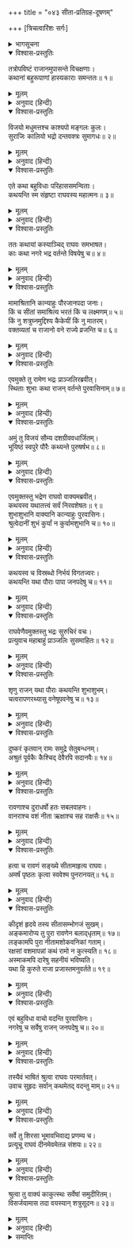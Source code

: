 +++
title = "०४३ सीता-प्रतिग्रह-दूषणम्"

+++
[त्रिचत्वारिंशः सर्गः]



<details><summary>भागसूचना</summary>

43. भद्रका पुरवासियोंके मुखसे सीताके विषयमें सुनी हुई अशुभ चर्चासे श्रीरामको अवगत कराना
</details>

<details open><summary>विश्वास-प्रस्तुतिः</summary>

तत्रोपविष्टं राजानमुपासन्ते विचक्षणाः।  
कथानां बहुरूपाणां हास्यकाराः समन्ततः॥ १॥
</details>

<details><summary>मूलम्</summary>

तत्रोपविष्टं राजानमुपासन्ते विचक्षणाः।  
कथानां बहुरूपाणां हास्यकाराः समन्ततः॥ १॥
</details>

<details><summary>अनुवाद (हिन्दी)</summary>

वहाँ बैठे हुए महाराज श्रीरामके पास अनेक प्रकारकी कथाएँ कहनेमें कुशल हास्यविनोद करनेवाले सखा सब ओरसे आकर बैठते थे॥ १॥
</details>

<details open><summary>विश्वास-प्रस्तुतिः</summary>

विजयो मधुमत्तश्च काश्यपो मङ्गलः कुलः।  
सुराजिः कालियो भद्रो दन्तवक्त्रः सुमागधः॥ २॥
</details>

<details><summary>मूलम्</summary>

विजयो मधुमत्तश्च काश्यपो मङ्गलः कुलः।  
सुराजिः कालियो भद्रो दन्तवक्त्रः सुमागधः॥ २॥
</details>

<details><summary>अनुवाद (हिन्दी)</summary>

उन सखाओंके नाम इस प्रकार हैं—विजय, मधुमत्त, काश्यप, मङ्गल, कुल, सुराजि, कालिय, भद्र, दन्तवक्त्र और सुमागध॥ २॥
</details>

<details open><summary>विश्वास-प्रस्तुतिः</summary>

एते कथा बहुविधाः परिहाससमन्विताः।  
कथयन्ति स्म संहृष्टा राघवस्य महात्मनः॥ ३॥
</details>

<details><summary>मूलम्</summary>

एते कथा बहुविधाः परिहाससमन्विताः।  
कथयन्ति स्म संहृष्टा राघवस्य महात्मनः॥ ३॥
</details>

<details><summary>अनुवाद (हिन्दी)</summary>

ये सब लोग बड़े हर्षसे भरकर महात्मा श्रीरघुनाथजीके सामने अनेक प्रकारकी हास्य-विनोदपूर्ण कथाएँ कहा करते थे॥ ३॥
</details>

<details open><summary>विश्वास-प्रस्तुतिः</summary>

ततः कथायां कस्याञ्चिद् राघवः समभाषत।  
काः कथा नगरे भद्र वर्तन्ते विषयेषु च॥ ४॥
</details>

<details><summary>मूलम्</summary>

ततः कथायां कस्याञ्चिद् राघवः समभाषत।  
काः कथा नगरे भद्र वर्तन्ते विषयेषु च॥ ४॥
</details>

<details><summary>अनुवाद (हिन्दी)</summary>

इसी समय किसी कथाके प्रसङ्गमें श्रीरघुनाथजीने पूछा—‘भद्र! आजकल नगर और राज्यमें किस बातकी चर्चा विशेषरूपसे होती है?॥ ४॥
</details>

<details open><summary>विश्वास-प्रस्तुतिः</summary>

मामाश्रितानि कान्याहुः पौरजानपदा जनाः।  
किं च सीतां समाश्रित्य भरतं किं च लक्ष्मणम्॥ ५॥  
किं नु शत्रुघ्नमुद्दिश्य कैकेयीं किं नु मातरम्।  
वक्तव्यतां च राजानो वने राज्ये व्रजन्ति च॥ ६॥
</details>

<details><summary>मूलम्</summary>

मामाश्रितानि कान्याहुः पौरजानपदा जनाः।  
किं च सीतां समाश्रित्य भरतं किं च लक्ष्मणम्॥ ५॥  
किं नु शत्रुघ्नमुद्दिश्य कैकेयीं किं नु मातरम्।  
वक्तव्यतां च राजानो वने राज्ये व्रजन्ति च॥ ६॥
</details>

<details><summary>अनुवाद (हिन्दी)</summary>

‘नगर और जनपदके लोग मेरे, सीताके, भरतके, लक्ष्मणके तथा शत्रुघ्न और माता कैकेयीके विषयमें क्या-क्या बातें करते हैं? क्योंकि राजा यदि आचार-विचारसे हीन हों तो वे अपने राज्यमें तथा वनमें (ऋषि-मुनियोंके आश्रममें) भी निन्दाके विषय बन जाते हैं—सर्वत्र उन्हींकी बुराइयोंकी चर्चा होती है’॥ ५-६॥
</details>

<details open><summary>विश्वास-प्रस्तुतिः</summary>

एवमुक्ते तु रामेण भद्रः प्राञ्जलिरब्रवीत्।  
स्थिताः शुभाः कथा राजन् वर्तन्ते पुरवासिनाम्॥ ७॥
</details>

<details><summary>मूलम्</summary>

एवमुक्ते तु रामेण भद्रः प्राञ्जलिरब्रवीत्।  
स्थिताः शुभाः कथा राजन् वर्तन्ते पुरवासिनाम्॥ ७॥
</details>

<details><summary>अनुवाद (हिन्दी)</summary>

श्रीरामचन्द्रजीके ऐसा कहनेपर भद्र हाथ जोड़कर बोला—‘महाराज! आजकल पुरवासियोंमें आपको लेकर सदा अच्छी ही चर्चाएँ चलती हैं’॥ ७॥
</details>

<details open><summary>विश्वास-प्रस्तुतिः</summary>

अमुं तु विजयं सौम्य दशग्रीववधार्जितम्।  
भूयिष्ठं स्वपुरे पौरैः कथ्यन्ते पुरुषर्षभ॥ ८॥
</details>

<details><summary>मूलम्</summary>

अमुं तु विजयं सौम्य दशग्रीववधार्जितम्।  
भूयिष्ठं स्वपुरे पौरैः कथ्यन्ते पुरुषर्षभ॥ ८॥
</details>

<details><summary>अनुवाद (हिन्दी)</summary>

‘सौम्य! पुरुषोत्तम! दशग्रीववधसम्बन्धी जो आपकी विजय है, उसको लेकर नगरमें सब लोग अधिक बातें किया करते हैं’॥ ८॥
</details>

<details open><summary>विश्वास-प्रस्तुतिः</summary>

एवमुक्तस्तु भद्रेण राघवो वाक्यमब्रवीत्।  
कथयस्व यथातत्त्वं सर्वं निरवशेषतः॥ ९॥  
शुभाशुभानि वाक्यानि कान्याहुः पुरवासिनः।  
श्रुत्वेदानीं शुभं कुर्यां न कुर्यामशुभानि च॥ १०॥
</details>

<details><summary>मूलम्</summary>

एवमुक्तस्तु भद्रेण राघवो वाक्यमब्रवीत्।  
कथयस्व यथातत्त्वं सर्वं निरवशेषतः॥ ९॥  
शुभाशुभानि वाक्यानि कान्याहुः पुरवासिनः।  
श्रुत्वेदानीं शुभं कुर्यां न कुर्यामशुभानि च॥ १०॥
</details>

<details><summary>अनुवाद (हिन्दी)</summary>

भद्रके ऐसा कहनेपर श्रीरघुनाथजीने कहा—‘पुरवासी मेरे विषयमें कौन-कौन-सी शुभ या अशुभ बातें कहते हैं, उन सबको यथार्थरूपसे पूर्णतः बताओ। इस समय उनकी शुभ बातें सुनकर जिन्हें वे शुभ मानते हैं उनका मैं आचरण करूँगा और अशुभ बातें सुनकर जिन्हें वे अशुभ समझते हैं, उन कृत्योंको त्याग दूँगा॥ ९-१०॥
</details>

<details open><summary>विश्वास-प्रस्तुतिः</summary>

कथयस्व च विस्रब्धो निर्भयं विगतज्वरः।  
कथयन्ति यथा पौराः पापा जनपदेषु च॥ ११॥
</details>

<details><summary>मूलम्</summary>

कथयस्व च विस्रब्धो निर्भयं विगतज्वरः।  
कथयन्ति यथा पौराः पापा जनपदेषु च॥ ११॥
</details>

<details><summary>अनुवाद (हिन्दी)</summary>

‘तुम विश्वस्त और निश्चिन्त होकर बेखटके कहो। पुरवासी और जनपदके लोग मेरे विषयमें किस प्रकार अशुभ चर्चाएँ करते हैं’॥ ११॥
</details>

<details open><summary>विश्वास-प्रस्तुतिः</summary>

राघवेणैवमुक्तस्तु भद्रः सुरुचिरं वचः।  
प्रत्युवाच महाबाहुं प्राञ्जलिः सुसमाहितः॥ १२॥
</details>

<details><summary>मूलम्</summary>

राघवेणैवमुक्तस्तु भद्रः सुरुचिरं वचः।  
प्रत्युवाच महाबाहुं प्राञ्जलिः सुसमाहितः॥ १२॥
</details>

<details><summary>अनुवाद (हिन्दी)</summary>

श्रीरघुनाथजीके ऐसा कहनेपर भद्रने हाथ जोड़कर एकाग्रचित्त हो उन महाबाहु श्रीरामसे यह परम सुन्दर बात कही—॥ १२॥
</details>

<details open><summary>विश्वास-प्रस्तुतिः</summary>

शृणु राजन् यथा पौराः कथयन्ति शुभाशुभम्।  
चत्वरापणरथ्यासु वनेषूपवनेषु च॥ १३॥
</details>

<details><summary>मूलम्</summary>

शृणु राजन् यथा पौराः कथयन्ति शुभाशुभम्।  
चत्वरापणरथ्यासु वनेषूपवनेषु च॥ १३॥
</details>

<details><summary>अनुवाद (हिन्दी)</summary>

‘राजन्! सुनिये, पुरवासी मनुष्य चौराहोंपर, बाजारमें, सड़कोंपर तथा वन और उपवनमें भी आपके विषयमें किस प्रकार शुभ और अशुभ बातें कहते हैं? यह बता रहा हूँ॥ १३॥
</details>

<details open><summary>विश्वास-प्रस्तुतिः</summary>

दुष्करं कृतवान् रामः समुद्रे सेतुबन्धनम्।  
अश्रुतं पूर्वकैः कैश्चिद् देवैरपि सदानवैः॥ १४॥
</details>

<details><summary>मूलम्</summary>

दुष्करं कृतवान् रामः समुद्रे सेतुबन्धनम्।  
अश्रुतं पूर्वकैः कैश्चिद् देवैरपि सदानवैः॥ १४॥
</details>

<details><summary>अनुवाद (हिन्दी)</summary>

‘वे कहते हैं ‘श्रीरामने समुद्रपर पुल बाँधकर दुष्कर कर्म किया है। ऐसा कर्म तो पहलेके किन्हीं देवताओं और दानवोंने भी नहीं सुना होगा॥ १४॥
</details>

<details open><summary>विश्वास-प्रस्तुतिः</summary>

रावणाश्च दुराधर्षो हतः सबलवाहनः।  
वानराश्च वशं नीता ऋक्षाश्च सह राक्षसैः॥ १५॥
</details>

<details><summary>मूलम्</summary>

रावणाश्च दुराधर्षो हतः सबलवाहनः।  
वानराश्च वशं नीता ऋक्षाश्च सह राक्षसैः॥ १५॥
</details>

<details><summary>अनुवाद (हिन्दी)</summary>

‘श्रीरामद्वारा दुर्धर्ष रावण सेना और सवारियोंसहित मारा गया तथा राक्षसोंसहित रीछ और वानर भी वशमें कर लिये गये॥ १५॥
</details>

<details open><summary>विश्वास-प्रस्तुतिः</summary>

हत्वा च रावणं सङ्ख्ये सीतामाहृत्य राघवः।  
अमर्षं पृष्ठतः कृत्वा स्ववेश्म पुनरानयत्॥ १६॥
</details>

<details><summary>मूलम्</summary>

हत्वा च रावणं सङ्ख्ये सीतामाहृत्य राघवः।  
अमर्षं पृष्ठतः कृत्वा स्ववेश्म पुनरानयत्॥ १६॥
</details>

<details><summary>अनुवाद (हिन्दी)</summary>

‘परंतु एक बात खटकती है, युद्धमें रावणको मारकर श्रीरघुनाथजी सीताको अपने घर ले आये। उनके मनमें सीताके चरित्रको लेकर रोष या अमर्ष नहीं हुआ॥ १६॥
</details>

<details open><summary>विश्वास-प्रस्तुतिः</summary>

कीदृशं हृदये तस्य सीतासम्भोगजं सुखम्।  
अङ्कमारोप्य तु पुरा रावणेन बलाद‍्धृताम्॥ १७॥  
लङ्कामपि पुरा नीतामशोकवनिकां गताम्।  
रक्षसां वशमापन्नां कथं रामो न कुत्स्यति॥ १८॥  
अस्माकमपि दारेषु सहनीयं भविष्यति।  
यथा हि कुरुते राजा प्रजास्तमनुवर्तते॥ १९॥
</details>

<details><summary>मूलम्</summary>

कीदृशं हृदये तस्य सीतासम्भोगजं सुखम्।  
अङ्कमारोप्य तु पुरा रावणेन बलाद‍्धृताम्॥ १७॥  
लङ्कामपि पुरा नीतामशोकवनिकां गताम्।  
रक्षसां वशमापन्नां कथं रामो न कुत्स्यति॥ १८॥  
अस्माकमपि दारेषु सहनीयं भविष्यति।  
यथा हि कुरुते राजा प्रजास्तमनुवर्तते॥ १९॥
</details>

<details><summary>अनुवाद (हिन्दी)</summary>

‘उनके हृदयमें सीता-सम्भोगजनित सुख कैसा लगता होगा? पहले रावणने बलपूर्वक सीताको गोदमें उठाकर उनका अपहरण किया था, फिर वह उन्हें लङ्कामें भी ले गया और वहाँ उसने अन्तःपुरके क्रीडा-कानन अशोकवनिकामें रखा। इस प्रकार राक्षसोंके वशमें होकर वे बहुत दिनोंतक रहीं तो भी श्रीराम उनसे घृणा क्यों नहीं करते हैं। अब हमलोगोंको भी स्त्रियोंकी ऐसी बातें सहनी पड़ेंगी; क्योंकि राजा जैसा करता है, प्रजा भी उसीका अनुकरण करने लगती है’॥ १७—१९॥
</details>

<details open><summary>विश्वास-प्रस्तुतिः</summary>

एवं बहुविधा वाचो वदन्ति पुरवासिनः।  
नगरेषु च सर्वेषु राजन् जनपदेषु च॥ २०॥
</details>

<details><summary>मूलम्</summary>

एवं बहुविधा वाचो वदन्ति पुरवासिनः।  
नगरेषु च सर्वेषु राजन् जनपदेषु च॥ २०॥
</details>

<details><summary>अनुवाद (हिन्दी)</summary>

‘राजन्! इस प्रकार सारे नगर और जनपदमें पुरवासी मनुष्य बहुत-सी बातें कहते हैं’॥ २०॥
</details>

<details open><summary>विश्वास-प्रस्तुतिः</summary>

तस्यैवं भाषितं श्रुत्वा राघवः परमार्तवत्।  
उवाच सुहृदः सर्वान् कथमेतद् वदन्तु माम्॥ २१॥
</details>

<details><summary>मूलम्</summary>

तस्यैवं भाषितं श्रुत्वा राघवः परमार्तवत्।  
उवाच सुहृदः सर्वान् कथमेतद् वदन्तु माम्॥ २१॥
</details>

<details><summary>अनुवाद (हिन्दी)</summary>

भद्रकी यह बात सुनकर श्रीरघुनाथजीने अत्यन्त पीड़ित होकर समस्त सुहृदोंसे पूछा—‘आपलोग भी मुझे बतावें, यह कहाँतक ठीक है’॥ २१॥
</details>

<details open><summary>विश्वास-प्रस्तुतिः</summary>

सर्वे तु शिरसा भूमावभिवाद्य प्रणम्य च।  
प्रत्यूचू राघवं दीनमेवमेतन्न संशयः॥ २२॥
</details>

<details><summary>मूलम्</summary>

सर्वे तु शिरसा भूमावभिवाद्य प्रणम्य च।  
प्रत्यूचू राघवं दीनमेवमेतन्न संशयः॥ २२॥
</details>

<details><summary>अनुवाद (हिन्दी)</summary>

तब सबने धरतीपर मस्तक टेककर श्रीरामचन्द्रजीको प्रणाम करके दीनतापूर्ण वाणीमें कहा—‘प्रभो! भद्रका यह कथन ठीक है, इसमें तनिक भी संशय नहीं है’॥
</details>

<details open><summary>विश्वास-प्रस्तुतिः</summary>

श्रुत्वा तु वाक्यं काकुत्स्थः सर्वेषां समुदीरितम्।  
विसर्जयामास तदा वयस्यान् शत्रुसूदनः॥ २३॥
</details>

<details><summary>मूलम्</summary>

श्रुत्वा तु वाक्यं काकुत्स्थः सर्वेषां समुदीरितम्।  
विसर्जयामास तदा वयस्यान् शत्रुसूदनः॥ २३॥
</details>

<details><summary>अनुवाद (हिन्दी)</summary>

सबके मुखसे यह बात सुनकर शत्रुसूदन श्रीरामने तत्काल उन सब सुहृदोंको विदा कर दिया॥ २३॥
</details>

<details><summary>समाप्तिः</summary>

इत्यार्षे श्रीमद्रामायणे वाल्मीकीये आदिकाव्ये उत्तरकाण्डे त्रिचत्वारिंशः सर्गः॥ ४३॥  
इस प्रकार श्रीवाल्मीकिनिर्मित आर्षरामायण आदिकाव्यके उत्तरकाण्डमें तैंतालीसवाँ सर्ग पूरा हुआ॥ ४३॥
</details>

